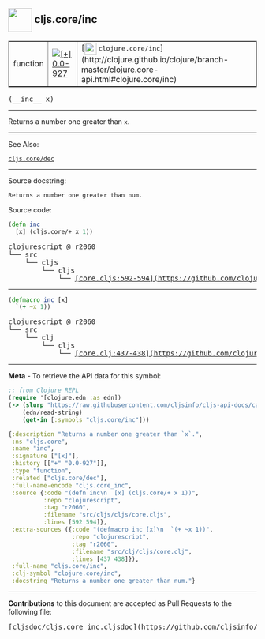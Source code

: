 ## <img width="48px" valign="middle" src="http://i.imgur.com/Hi20huC.png"> cljs.core/inc

 <table border="1">
<tr>

<td>function</td>
<td><a href="https://github.com/cljsinfo/cljs-api-docs/tree/0.0-927"><img valign="middle" alt="[+] 0.0-927" src="https://img.shields.io/badge/+-0.0--927-lightgrey.svg"></a> </td>
<td>
[<img height="24px" valign="middle" src="http://i.imgur.com/1GjPKvB.png"> <samp>clojure.core/inc</samp>](http://clojure.github.io/clojure/branch-master/clojure.core-api.html#clojure.core/inc)
</td>
</tr>
</table>

 <samp>
(__inc__ x)<br>
</samp>

---

Returns a number one greater than `x`.

---


See Also:

[`cljs.core/dec`](cljs.core_dec.md)<br>

---

Source docstring:

```
Returns a number one greater than num.
```

Source code:

```clj
(defn inc
  [x] (cljs.core/+ x 1))
```

 <pre>
clojurescript @ r2060
└── src
    └── cljs
        └── cljs
            └── <ins>[core.cljs:592-594](https://github.com/clojure/clojurescript/blob/r2060/src/cljs/cljs/core.cljs#L592-L594)</ins>
</pre>


---

```clj
(defmacro inc [x]
  `(+ ~x 1))
```

 <pre>
clojurescript @ r2060
└── src
    └── clj
        └── cljs
            └── <ins>[core.clj:437-438](https://github.com/clojure/clojurescript/blob/r2060/src/clj/cljs/core.clj#L437-L438)</ins>
</pre>

---

__Meta__ - To retrieve the API data for this symbol:

```clj
;; from Clojure REPL
(require '[clojure.edn :as edn])
(-> (slurp "https://raw.githubusercontent.com/cljsinfo/cljs-api-docs/catalog/cljs-api.edn")
    (edn/read-string)
    (get-in [:symbols "cljs.core/inc"]))
```

```clj
{:description "Returns a number one greater than `x`.",
 :ns "cljs.core",
 :name "inc",
 :signature ["[x]"],
 :history [["+" "0.0-927"]],
 :type "function",
 :related ["cljs.core/dec"],
 :full-name-encode "cljs.core_inc",
 :source {:code "(defn inc\n  [x] (cljs.core/+ x 1))",
          :repo "clojurescript",
          :tag "r2060",
          :filename "src/cljs/cljs/core.cljs",
          :lines [592 594]},
 :extra-sources ({:code "(defmacro inc [x]\n  `(+ ~x 1))",
                  :repo "clojurescript",
                  :tag "r2060",
                  :filename "src/clj/cljs/core.clj",
                  :lines [437 438]}),
 :full-name "cljs.core/inc",
 :clj-symbol "clojure.core/inc",
 :docstring "Returns a number one greater than num."}

```

---

__Contributions__ to this document are accepted as Pull Requests to the following file:

 <pre>
[cljsdoc/cljs.core_inc.cljsdoc](https://github.com/cljsinfo/cljs-api-docs/blob/master/cljsdoc/cljs.core_inc.cljsdoc)
</pre>


